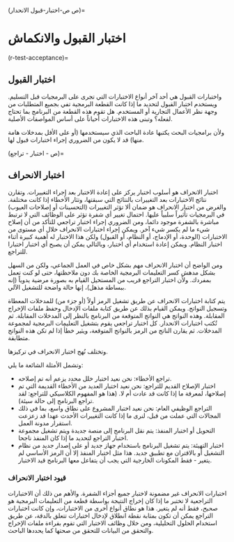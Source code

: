 (ص ص-اختبار-قبول الانحدار)=
# اختبار القبول والانكماش

(r-test-acceptance)=
## اختبار القبول

واختبارات القبول هي أحد آخر أنواع الاختبارات التي تجرى على البرمجيات قبل التسليم. ويستخدم اختبار القبول لتحديد ما إذا كانت القطعة البرمجية تفي بجميع المتطلبات من وجهة نظر الأعمال التجارية أو المستخدم. هل تقوم هذه القطعة من البرنامج بما تحتاج لفعله؟ وتبنى هذه الاختبارات أحياناً على أساس المواصفات الأصلية.

ولأن برامجيات البحث يكتبها عادة الباحث الذي سيستخدمها (أو على الأقل بمدخلات هامة منها) قد لا يكون من الضروري إجراء اختبارات قبول لها.

(ص - اختبار - تراجع)=
## اختبار الانحراف

اختبار الانحراف هو أسلوب اختبار يركز على إعادة الاختبار بعد إجراء التغييرات. وتقارن نتائج الاختبارات بعد التغييرات بالنتائج التي سبقتها، وتثار الأخطاء إذا كانت مختلفة. والغرض من اختبار الانحراف هو ضمان ألا تؤثر التغييرات (التحسينات أو إصلاحات العيوب) في البرمجيات تأثيراً سلبياً عليها. احتمال تغيير أي شفرة تؤثر على الوظائف التي لا ترتبط مباشرة بالشفرة موجود دائما، ومن الضروري إجراء اختبار تراجعي للتأكد من أن إصلاح شيء ما لم يكسر شيء آخر. ويمكن إجراء اختبارات الانحراف خلال أي مستوى من الاختبارات (الوحدة، أو الإدماج، أو النظام، أو القبول) ولكن هذا الاختبار له أهمية كبيرة أثناء اختبار النظام. ويمكن إعادة استخدام أي اختبار، وبالتالي يمكن أن يصبح أي اختبار اختبارا للتراجع.

ومن الواضح أن اختبار الانحراف مهم بشكل خاص في العمل الجماعي، ولكن من السهل بشكل مدهش كسر التعليمات البرمجية الخاصة بك دون ملاحظتها، حتى لو كنت تعمل بمفردك. ولأن اختبار التراجع قريب من المستحيل القيام به بصورة مرضية يدوياً (إنه ببساطة مذهل)، إنها حالة واضحة للتشغيل الآلي.

يتم كتابة اختبارات الانحراف عن طريق تشغيل الرمز أولاً (أو جزء من) للمدخلات المعطاة وتسجيل النواتج. ويمكن القيام بذلك عن طريق كتابة ملفات الإدخال وحفظ ملفات الإخراج المقابلة. وهذه النواتج هي النواتج المتوقعة من البرنامج بالنظر إلى المدخلات المقابلة. ثم تُكتب اختبارات الانحدار. كل اختبار تراجعي يقوم بتشغيل التعليمات البرمجية لمجموعة المدخلات. ثم يقارن الناتج من الرمز بالنواتج المتوقعة، ويثير خطأ إذا لم تكن هذه النواتج متطابقة.

وتختلف نُهج اختبار الانحراف في تركيزها.

وتشمل الأمثلة الشائعة ما يلي:
- تراجع الأخطاء: نحن نعيد اختبار خلل محدد يزعم أنه تم إصلاحه.
- اختبار الإصلاح القديم للتراجع: نحن نعيد اختبار العديد من الأخطاء القديمة التي تم إصلاحها، لمعرفة ما إذا كانت قد عادت أم لا. (هذا هو المفهوم الكلاسيكي للتراجع: لقد تراجع البرنامج إلى حالة سيئة).
- التراجع الوظيفي العام: نحن نعيد اختبار المشروع على نطاق واسع، بما في ذلك المجالات التي عملت من قبل، لنرى ما إذا كانت التغييرات الأحدث عهدا قد زعزعت استقرار مدونة العمل.
- التحويل أو اختبار المنفذ: يتم نقل البرنامج إلى منصة جديدة ويتم تشغيل مجموعة اختبار التراجع لتحديد ما إذا كان المنفذ ناجحا.
- اختبار التهيئة: يتم تشغيل البرنامج باستخدام جهاز جديد أو على إصدار جديد من نظام التشغيل أو بالاقتران مع تطبيق جديد. هذا مثل اختبار المنفذ إلا أن الرمز الأساسي لم يتغير - فقط المكونات الخارجية التي يجب أن يتفاعل معها البرنامج قيد الاختبار.

### قيود اختبار الانحراف

اختبارات الانحراف غير مضمونة لاختبار جميع أجزاء الشفرة. والأهم من ذلك أن الاختبارات التراجعية لا تختبر ما إذا كان إخراج النتيجة بواسطة قطعة من التعليمات البرمجية هو *صحيح*، فقط أنه لم يتغير. هذا هو نطاق أنواع أخرى من الاختبارات، وإن كانت اختبارات التراجع يمكن أن تكون بمثابة نقطة انطلاق لإدخال اختبارات تتعلق بالدقة، عن طريق استخدام الحلول التحليلية، ومن خلال وظائف الاختبار التي تقوم بقراءة ملفات الإخراج والتحقق من البيانات للتحقق من صحتها كما يحددها الباحث.
